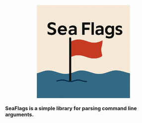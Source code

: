 <div style="text-align: center; items-align: center; justify-content: center; display: flex; width: 100%;">
<img src="https://github.com/tilo-k/sea-flags/blob/master/logo.png" alt="SeaFlags Logo" width="300" height="300">
</div>

### SeaFlags is a simple library for parsing command line arguments.


